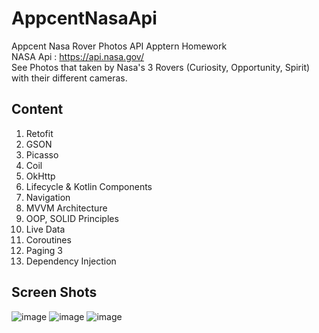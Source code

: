 # AppcentNasaApi
Appcent Nasa Rover Photos API Apptern Homework<br />
NASA Api : https://api.nasa.gov/<br />
See Photos that taken by Nasa's 3 Rovers (Curiosity, Opportunity, Spirit) with their different cameras.

## Content
1) Retofit
2) GSON
3) Picasso
4) Coil
5) OkHttp
6) Lifecycle & Kotlin Components
7) Navigation
8) MVVM Architecture
9) OOP, SOLID Principles
10) Live Data
11) Coroutines
12) Paging 3
13) Dependency Injection

## Screen Shots

![image](https://user-images.githubusercontent.com/55717182/167057061-2e684179-c220-43aa-9962-a3d1718372bb.png)
![image](https://user-images.githubusercontent.com/55717182/167057106-4593f9d5-7758-4020-a03f-1e529ab7b9a7.png)
![image](https://user-images.githubusercontent.com/55717182/167057687-27a0a03e-8085-4f3d-a851-055e4479c0b1.png)


